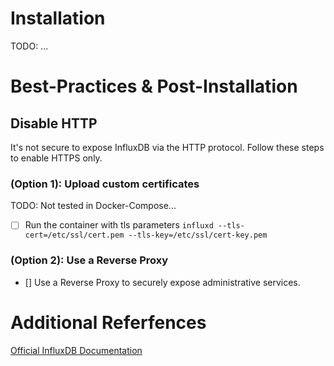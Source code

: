 # Installation

TODO: ...

# Best-Practices & Post-Installation

## Disable HTTP

It's not secure to expose InfluxDB via the HTTP protocol. Follow these steps to enable HTTPS only.

### (Option 1): Upload custom certificates

TODO: Not tested in Docker-Compose...

- [ ] Run the container with tls parameters
`influxd --tls-cert=/etc/ssl/cert.pem --tls-key=/etc/ssl/cert-key.pem`

### (Option 2): Use a Reverse Proxy

- [] Use a Reverse Proxy to securely expose administrative services.

# Additional Referfences

[Official InfluxDB Documentation](https://docs.influxdata.com/influxdb/v2.1/)